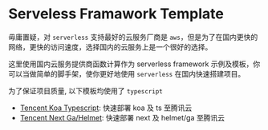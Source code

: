 # Serveless Framawork Template

毋庸置疑，对 `serverless` 支持最好的云服务厂商是 `aws`，但是为了在国内更快的网络，更快的访问速度，选择国内的云服务上是一个很好的选择。

这里使用国内云服务提供商函数计算作为 serverless framework 示例及模板，你可以当做简单的脚手架，使你更好地使用 `serverless` 在国内快速搭建项目。

为了保证项目质量, 以下模板均使用了 `typescript`

+ [Tencent Koa Typescript](./tencent-koa-ts): 快速部署 koa 及 ts 至腾讯云
+ [Tencent Next Ga/Helmet](./tencent-next-helmet-ga): 快速部署 next 及 helmet/ga 至腾讯云

